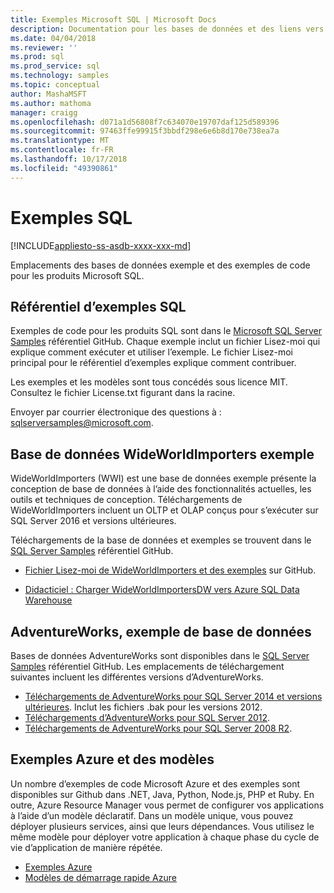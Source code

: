 ```yaml
---
title: Exemples Microsoft SQL | Microsoft Docs
description: Documentation pour les bases de données et des liens vers des exemples pour les produits Microsoft SQL.
ms.date: 04/04/2018
ms.reviewer: ''
ms.prod: sql
ms.prod_service: sql
ms.technology: samples
ms.topic: conceptual
author: MashaMSFT
ms.author: mathoma
manager: craigg
ms.openlocfilehash: d071a1d56808f7c634070e19707daf125d589396
ms.sourcegitcommit: 97463ffe99915f3bbdf298e6e6b8d170e738ea7a
ms.translationtype: MT
ms.contentlocale: fr-FR
ms.lasthandoff: 10/17/2018
ms.locfileid: "49390861"
---
```

# <a name="sql-samples"></a>Exemples SQL

[!INCLUDE[appliesto-ss-asdb-xxxx-xxx-md](../includes/appliesto-ss-asdb-asdw-pdw-md.md)]

Emplacements des bases de données exemple et des exemples de code pour les produits Microsoft SQL.

## <a name="sql-samples-repository"></a>Référentiel d’exemples SQL

Exemples de code pour les produits SQL sont dans le [Microsoft SQL Server Samples](https://github.com/microsoft/sql-server-samples) référentiel GitHub. Chaque exemple inclut un fichier Lisez-moi qui explique comment exécuter et utiliser l’exemple. Le fichier Lisez-moi principal pour le référentiel d’exemples explique comment contribuer. 

Les exemples et les modèles sont tous concédés sous licence MIT. Consultez le fichier License.txt figurant dans la racine.

Envoyer par courrier électronique des questions à : sqlserversamples@microsoft.com.


## <a name="wideworldimporters-sample-database"></a>Base de données WideWorldImporters exemple

WideWorldImporters (WWI) est une base de données exemple présente la conception de base de données à l’aide des fonctionnalités actuelles, les outils et techniques de conception. Téléchargements de WideWorldImporters incluent un OLTP et OLAP conçus pour s’exécuter sur SQL Server 2016 et versions ultérieures. 

Téléchargements de la base de données et exemples se trouvent dans le [SQL Server Samples](https://github.com/Microsoft/sql-server-samples) référentiel GitHub.


- [Fichier Lisez-moi de WideWorldImporters et des exemples](https://github.com/Microsoft/sql-server-samples/tree/master/samples/databases/wide-world-importers) sur GitHub.

- [Didacticiel : Charger WideWorldImportersDW vers Azure SQL Data Warehouse](/azure/sql-data-warehouse/load-data-wideworldimportersdw)


## <a name="adventureworks-sample-database"></a>AdventureWorks, exemple de base de données

Bases de données AdventureWorks sont disponibles dans le [SQL Server Samples](https://github.com/Microsoft/sql-server-samples) référentiel GitHub.  Les emplacements de téléchargement suivantes incluent les différentes versions d’AdventureWorks.

- [Téléchargements de AdventureWorks pour SQL Server 2014 et versions ultérieures](https://github.com/Microsoft/sql-server-samples/releases/tag/adventureworks). Inclut les fichiers .bak pour les versions 2012.
- [Téléchargements d’AdventureWorks pour SQL Server 2012](https://github.com/Microsoft/sql-server-samples/releases/tag/adventureworks2012).
- [Téléchargements de AdventureWorks pour SQL Server 2008 R2](https://github.com/Microsoft/sql-server-samples/releases/tag/adventureworks2008r2).

## <a name="azure-samples-and-templates"></a>Exemples Azure et des modèles
Un nombre d’exemples de code Microsoft Azure et des exemples sont disponibles sur Github dans .NET, Java, Python, Node.js, PHP et Ruby. En outre, Azure Resource Manager vous permet de configurer vos applications à l’aide d’un modèle déclaratif. Dans un modèle unique, vous pouvez déployer plusieurs services, ainsi que leurs dépendances. Vous utilisez le même modèle pour déployer votre application à chaque phase du cycle de vie d’application de manière répétée.

- [Exemples Azure](https://github.com/Azure-Samples)
- [Modèles de démarrage rapide Azure](https://azure.microsoft.com/resources/templates/)





